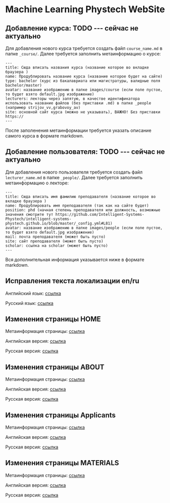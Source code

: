 # Machine Learning Phystech WebSite

## Добавление курса: TODO --- сейчас не актуально
Для добавления нового курса требуется создать файл `course_name.md` в папке `_course/`. Далее требуется заполнить метаинформацию о курсе:
```
---
title: Сюда вписать названия курса (название которое во вкладке браузера )
name: Продублировать название курса (название которое будет на сайте)
type: bachelor (курс из бакалавриата или магистратуры, валидные поля bachelor/master)
avatar: название изображению в папке images/course (если поле пустое, то будет взято default.jpg изображение)
lecturers: лекторы через запятую, в качестве идентификатора использовать название файлов (без приставки .md) в папке _people (например strijov_vv,grabovoy_av)
site: основной сайт курса (можно не указывать), ВАЖНО! Без приставки https://
---
```

После заполенения метаинформации требуется указать описание самого курса в формате markdown.

## Добавление пользователя:  TODO --- сейчас не актуально
Для добавления нового пользователя требуется создать файл `lecturer_name.md` в папке `_people/`. Далее требуется заполнить метаинформацию о лекторе:
```
---
title: Сюда вписать имя фамилию преподавателя (название которое во вкладке браузера )
name: Продублировать имя преподавателя (так как на сайте будет)
position: phd (начная степень преподавателя или должность, возможные значения смотрите тут https://github.com/Intelligent-Systems-Phystech/intelligent-systems-phystech.github.io/blob/master/_config.yml#L81)
avatar: название изображению в папке images/people (если поле пустое, то будет взято default.jpg изображение)
mail: почта преподавателя (может быть пусто)
site: сайт преподавателя (может быть пусто)
scholar: ссылка на scholar (может быть пусто)
---
```

Вся дополнительная информация указывается ниже в формате markdown.

## Исправления текста локализации en/ru

Английский язык: [ссылка](https://github.com/Intelligent-Systems-Phystech/intelligent-systems-phystech.github.io/blob/master/_i18n/en.yml)

Русский язык: [ссылка](https://github.com/Intelligent-Systems-Phystech/intelligent-systems-phystech.github.io/blob/master/_i18n/ru.yml)

## Изменения страницы HOME

Метаинформация страницы: [ссылка](https://github.com/Intelligent-Systems-Phystech/intelligent-systems-phystech.github.io/edit/master/index.md)

Английская версия: [ссылка](https://github.com/Intelligent-Systems-Phystech/intelligent-systems-phystech.github.io/blob/master/_i18n/en/index.md)

Русская версия: [ссылка](https://github.com/Intelligent-Systems-Phystech/intelligent-systems-phystech.github.io/blob/master/_i18n/ru/index.md)

## Изменения страницы ABOUT

Метаинформация страницы: [ссылка](https://github.com/Intelligent-Systems-Phystech/intelligent-systems-phystech.github.io/edit/master/about.md)

Английская версия: [ссылка](https://github.com/Intelligent-Systems-Phystech/intelligent-systems-phystech.github.io/blob/master/_i18n/en/about.md)

Русская версия: [ссылка](https://github.com/Intelligent-Systems-Phystech/intelligent-systems-phystech.github.io/blob/master/_i18n/ru/about.md)

## Изменения страницы Applicants

Метаинформация страницы: [ссылка](https://github.com/Intelligent-Systems-Phystech/intelligent-systems-phystech.github.io/edit/master/applicants.md)

Английская версия: [ссылка](https://github.com/Intelligent-Systems-Phystech/intelligent-systems-phystech.github.io/blob/master/_i18n/en/applicants.md)

Русская версия: [ссылка](https://github.com/Intelligent-Systems-Phystech/intelligent-systems-phystech.github.io/blob/master/_i18n/ru/applicants.md)

## Изменения страницы MATERIALS

Метаинформация страницы: [ссылка](https://github.com/Intelligent-Systems-Phystech/intelligent-systems-phystech.github.io/edit/master/materials.md)

Английская версия: [ссылка](https://github.com/Intelligent-Systems-Phystech/intelligent-systems-phystech.github.io/blob/master/_i18n/en/materials.md)

Русская версия: [ссылка](https://github.com/Intelligent-Systems-Phystech/intelligent-systems-phystech.github.io/blob/master/_i18n/ru/materials.md)